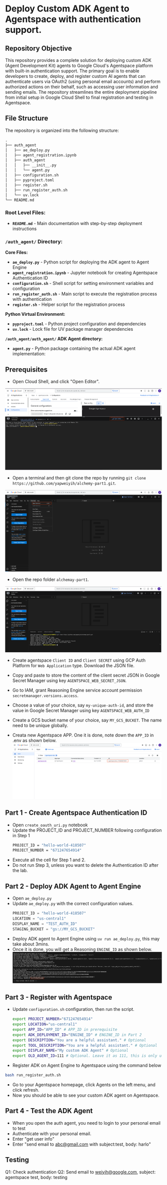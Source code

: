 # Deploy Custom ADK Agent to Agentspace with authentication support.

## Repository Objective

This repository provides a complete solution for deploying custom ADK (Agent Development Kit) agents to Google Cloud's Agentspace platform with built-in authentication support. The primary goal is to enable developers to create, deploy, and register custom AI agents that can authenticate users via OAuth2 (using personal email accounts) and perform authorized actions on their behalf, such as accessing user information and sending emails. The repository streamlines the entire deployment pipeline from initial setup in Google Cloud Shell to final registration and testing in Agentspace.

## File Structure

The repository is organized into the following structure:
```text
.
├── auth_agent
│   ├── ae_deploy.py
│   ├── agent_registration.ipynb
│   ├── auth_agent
│   │   ├── __init__.py
│   │   └── agent.py
│   ├── configuration.sh
│   ├── pyproject.toml
│   ├── register.sh
│   ├── run_register_auth.sh
│   └── uv.lock
└── README.md
```

### Root Level Files:
- **`README.md`** - Main documentation with step-by-step deployment instructions

### `/auth_agent/` Directory:

**Core Files:**
- **`ae_deploy.py`** - Python script for deploying the ADK agent to Agent Engine
- **`agent_registration.ipynb`** - Jupyter notebook for creating Agentspace Authentication ID
- **`configuration.sh`** - Shell script for setting environment variables and configuration
- **`run_register_auth.sh`** - Main script to execute the registration process with authentication
- **`register.sh`** - Helper script for the registration process

**Python Virtual Environment:**
- **`pyproject.toml`** - Python project configuration and dependencies
- **`uv.lock`** - Lock file for UV package manager dependencies

**`/auth_agent/auth_agent/` ADK Agent directory:**
- **`agent.py`** - Python package containing the actual ADK agent implementation:


## Prerequisites
- Open Cloud Shell, and click "Open Editor".

![image](assets/cloudshell.png)

- Open a terminal and then git clone the repo by running `git clone https://github.com/yapweiyih/alchemy-part1.git`.

![image](assets/terminal.png)

- Open the repo folder `alchemay-part1`.

![image](assets/open_folder.png)

- Create agentspace `Client ID` and `Client SECRET` using GCP Auth Platform for `Web Application` type. Download the JSON file.

- Copy and paste to store the content of the client secret JSON in Google Secret Manager using key `AGENTSPACE_WEB_SECRET_JSON`.

- Go to IAM, grant Reasoning Engine service account permission `secretmanager.versions.access`.

- Choose a value of your choice, say `my-unique-auth-id`, and store the value in Google Secret Manager using key `AGENTSPACE_WEB_AUTH_ID`

- Create a GCS bucket name of your choice, say `MY_GCS_BUCKET`. The name need to be unique globally.

- Creata new Agentspace APP. One it is done, note down the `APP_ID` in .env as shown below.
![image](assets/app_id.png)

## Part 1 - Create Agentspace Authentication ID
- Open `create_oauth_uri.py` notebook
- Update the PROJECT_ID and PROJECT_NUMBER following configuration in Step 1
    ```bash
    PROJECT_ID = "hello-world-418507"
    PROJECT_NUMBER = "671247654914"
    ```
- Execute all the cell for Step 1 and 2.
- Do not run Step 3, unless you want to delete the Authentication ID after the lab.

## Part 2 - Deploy ADK Agent to Agent Engine
- Open `ae_deploy.py`
- Update `ae_deploy.py` with the correct configuration values.
    ```python
    PROJECT_ID = "hello-world-418507"
    LOCATION = "us-central1"
    DISPLAY_NAME = "TEST_AUTH_ID"
    STAGING_BUCKET = "gs://MY_GCS_BUCKET"
    ```
- Deploy ADK agent to Agent Engine using `uv run ae_deploy.py`, this may take about 3mins.
- Once it is done, you will get a Reasoning `ENGINE_ID` as shown below.
![image](assets/engine_id.png)

## Part 3 - Register with Agentspace
- Update `configuration.sh` configuration, then run the script.
    ```bash
    export PROJECT_NUMBER="671247654914"
    export LOCATION="us-central1"
    export APP_ID="APP_ID" # APP_ID in prerequisite
    export ADK_DEPLOYMENT_ID="ENGINE_ID" # ENGINE_ID in Part 2
    export DESCRIPTION="You are a helpful assistant." # Optional
    export TOOL_DESCRIPTION="You are a helpful assistant." # Optional
    export DISPLAY_NAME="My custom ADK Agent" # Optional
    export OLD_AGENT_ID=111 # Optional. Leave it as 111, this is only useful when you want to delete a deployed agentspace custom agent
    ```
- Register ADK on Agent Engine to Agentspace using the command below
```bash
bash run_register_auth.sh
```
- Go to your Agentspace homepage, click Agents on the left menu, and click refresh.
- Now you should be able to see your custom ADK agent on Agentspace.


## Part 4 - Test the ADK Agent
- When you open the auth agent, you need to login to your personal email to test
- Authenticate with your personal email.
- Enter "get user info"
- Enter "send email to abc@gmail.com with subject:test, body: harlo"


## Testing

Q1: Check authentication
Q2: Send email to weiyih@google.com, subject: agentspace test, body: testing
